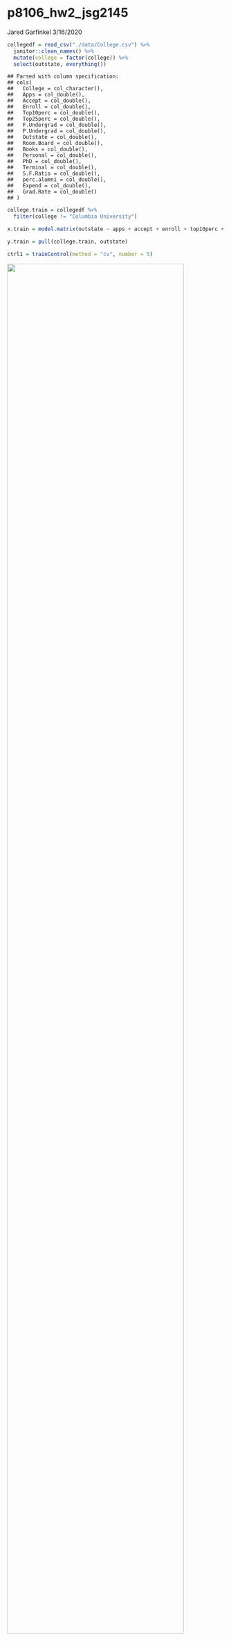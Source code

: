 p8106\_hw2\_jsg2145
================
Jared Garfinkel
3/16/2020

``` r
collegedf = read_csv("./data/College.csv") %>% 
  janitor::clean_names() %>% 
  mutate(college = factor(college)) %>% 
  select(outstate, everything())
```

    ## Parsed with column specification:
    ## cols(
    ##   College = col_character(),
    ##   Apps = col_double(),
    ##   Accept = col_double(),
    ##   Enroll = col_double(),
    ##   Top10perc = col_double(),
    ##   Top25perc = col_double(),
    ##   F.Undergrad = col_double(),
    ##   P.Undergrad = col_double(),
    ##   Outstate = col_double(),
    ##   Room.Board = col_double(),
    ##   Books = col_double(),
    ##   Personal = col_double(),
    ##   PhD = col_double(),
    ##   Terminal = col_double(),
    ##   S.F.Ratio = col_double(),
    ##   perc.alumni = col_double(),
    ##   Expend = col_double(),
    ##   Grad.Rate = col_double()
    ## )

``` r
college.train = collegedf %>% 
  filter(college != "Columbia University")
```

``` r
x.train = model.matrix(outstate ~ apps + accept + enroll + top10perc + top25perc + f_undergrad + p_undergrad + room_board + books + personal + ph_d + terminal + s_f_ratio + perc_alumni + expend + grad_rate, college.train)[,-1]

y.train = pull(college.train, outstate)

ctrl1 = trainControl(method = "cv", number = 5)
```

<img src="p8106_hw2_jsg2145_files/figure-gfm/unnamed-chunk-3-1.png" width="90%" />

<img src="p8106_hw2_jsg2145_files/figure-gfm/lasso in glmnet-1.png" width="90%" />

<img src="p8106_hw2_jsg2145_files/figure-gfm/ridge in glmnet-1.png" width="90%" />

``` r
p1 = college.train %>% 
  ggplot(aes(x = apps, y = outstate)) +
  geom_point()

p2 = college.train %>% 
  ggplot(aes(x = accept, y = outstate)) +
  geom_point()

p3 = college.train %>% 
  ggplot(aes(x = enroll, y = outstate)) +
  geom_point()

p4 = college.train %>% 
  ggplot(aes(x = top10perc, y = outstate)) +
  geom_point()

p5 = college.train %>% 
  ggplot(aes(x = top25perc, y = outstate)) +
  geom_point()

p6 = college.train %>% 
  ggplot(aes(x = f_undergrad, y = outstate)) +
  geom_point()

p7 = college.train %>% 
  ggplot(aes(x = p_undergrad, y = outstate)) +
  geom_point()

p8 = college.train %>% 
  ggplot(aes(x = room_board, y = outstate)) +
  geom_point()

p9 = college.train %>% 
  ggplot(aes(x = books, y = outstate)) +
  geom_point()

college.train %>% 
  ggplot(aes(x = ph_d, y = outstate)) +
  geom_point()
```

<img src="p8106_hw2_jsg2145_files/figure-gfm/unnamed-chunk-5-1.png" width="90%" />

``` r
p10 = college.train %>% 
  ggplot(aes(x = personal, y = outstate)) +
  geom_point()

p11 = college.train %>% 
  ggplot(aes(x = terminal, y = outstate)) +
  geom_point()

p12 = college.train %>% 
  ggplot(aes(x = s_f_ratio, y = outstate)) +
  geom_point()

p13 = college.train %>% 
  ggplot(aes(x = perc_alumni, y = outstate)) +
  geom_point()

p14 = college.train %>% 
  ggplot(aes(x = grad_rate, y = outstate)) +
  geom_point()

p15 = college.train %>% 
  ggplot(aes(x = expend, y = outstate)) +
  geom_point() + 
  scale_x_continuous(breaks = c(0, 20000, 40000, 65000))
```

``` r
plots = list(p1, p2, p3, p4, p5, p6, p7, p8, p9, p10, p11, p12, p13, p14, p15)

wrap_plots(plots, ncol = 3)
```

<img src="p8106_hw2_jsg2145_files/figure-gfm/unnamed-chunk-6-1.png" width="90%" />

``` r
spline.term9 = smooth.spline(pull(college.train, terminal), pull(college.train, outstate), df = 9)
spline.term10 = smooth.spline(pull(college.train, terminal), pull(college.train, outstate), df = 10)
spline.term11 = smooth.spline(pull(college.train, terminal), pull(college.train, outstate), df = 11)
spline.term12 = smooth.spline(pull(college.train, terminal), pull(college.train, outstate), df = 12)
spline.term13 = smooth.spline(pull(college.train, terminal), pull(college.train, outstate), df = 13)
spline.termA = smooth.spline(pull(college.train, terminal), pull(college.train, outstate), cv = TRUE)
spline.termA$df
```

    ## [1] 4.686019

``` r
plot(college.train$terminal, college.train$outstate)
points(x.train, cex = .5, 
       col = "darkgrey")
lines(spline.term11, col = "red ", lwd = 2)
lines(spline.termA, col = "blue", lwd = 2)
lines(spline.term9, col = "green", lwd = 2)
lines(spline.term13, col = "yellow", lwd = 2)
legend("topright", legend = c("11 DF", "4.7 DF", "9 DF", "13 DF"),
       col = c("red", "blue", "green", "yellow"), lty = 1, lwd = 2, cex = .8)
```

<img src="p8106_hw2_jsg2145_files/figure-gfm/unnamed-chunk-7-1.png" width="90%" />

This graph shows a smoothing spline using cross validation to choose
degrees of freedom compared with various other degrees of freedom.

``` r
gam1 = gam(outstate ~ apps + accept + enroll + top10perc + top25perc + f_undergrad + p_undergrad + room_board + books + personal + ph_d + terminal + s_f_ratio + perc_alumni + expend + grad_rate, data = college.train)
```

``` r
par(mfrow = c(4,4))
plot(gam1, pages=1,residuals=TRUE,all.terms=TRUE,shade=TRUE,shade.col=2)
```

<img src="p8106_hw2_jsg2145_files/figure-gfm/unnamed-chunk-9-1.png" width="90%" />

The above graph shows a plot of the partial dependence of each predictor
in relation to the tuition.

``` r
vis.gam(gam1, view = c("apps", "accept"),
        plot.type = "contour", color = "topo")
```

<img src="p8106_hw2_jsg2145_files/figure-gfm/unnamed-chunk-10-1.png" width="90%" />

This plot shows a contour of the dependence of two predictors on each
other.

``` r
set.seed(22)
college.gam = train(x.train, y.train,
                    method = "gam",
                    tuneGrid = data.frame(method = "GCV.Cp", 
                                         select = c(TRUE,FALSE)),
                    trControl = ctrl1)

college.gam$bestTune
```

    ##   select method
    ## 1  FALSE GCV.Cp

``` r
college.gam$finalModel
```

    ## 
    ## Family: gaussian 
    ## Link function: identity 
    ## 
    ## Formula:
    ## .outcome ~ s(perc_alumni) + s(terminal) + s(top10perc) + s(ph_d) + 
    ##     s(grad_rate) + s(books) + s(top25perc) + s(s_f_ratio) + s(personal) + 
    ##     s(p_undergrad) + s(enroll) + s(room_board) + s(accept) + 
    ##     s(f_undergrad) + s(apps) + s(expend)
    ## 
    ## Estimated degrees of freedom:
    ## 1.90 5.14 3.64 6.32 4.27 2.35 1.00 
    ## 4.33 1.00 1.00 1.00 2.13 3.58 6.28 
    ## 4.59 6.45  total = 55.98 
    ## 
    ## GCV score: 2761951

``` r
mars_grid <- expand.grid(degree = 1:2, 
                         nprune = 2:16)

college.earth = train(x.train, y.train,
                       method = "earth", tuneGrid = mars_grid, trControl = ctrl1)
```

    ## Loading required package: earth

    ## Loading required package: Formula

    ## Loading required package: plotmo

    ## Loading required package: plotrix

    ## Loading required package: TeachingDemos

``` r
ggplot(college.earth)
```

<img src="p8106_hw2_jsg2145_files/figure-gfm/MARS in caret-1.png" width="90%" />

``` r
partial(college.earth, pred.var = "expend", plot = TRUE, rug = TRUE)
```

<img src="p8106_hw2_jsg2145_files/figure-gfm/MARS in caret-2.png" width="90%" />

``` r
college.earth$bestTune
```

    ##    nprune degree
    ## 15     16      1

``` r
coef(college.earth$finalModel) 
```

    ##         (Intercept)     h(expend-15365)  h(4450-room_board) 
    ##       11157.3323100          -0.6964270          -1.2721516 
    ##     h(grad_rate-97)     h(97-grad_rate) h(f_undergrad-1355) 
    ##        -242.9852028         -24.1380627          -0.3567241 
    ## h(1355-f_undergrad)   h(22-perc_alumni)        h(apps-3712) 
    ##          -1.7564383         -77.0359905           7.0815293 
    ##    h(1300-personal)       h(913-enroll)      h(2193-accept) 
    ##           1.0492662           5.2944664          -1.9951560 
    ##      h(expend-6881)        h(apps-3877)   h(s_f_ratio-10.1) 
    ##           0.6896165          -6.7393719         -97.7224105 
    ##   h(s_f_ratio-17.8) 
    ##         222.5913868

Using multivariate adaptive regression spline (MARS), a final model is
-0.745*“expend” - 1.294*“room\_board” - 21.71*“grad\_rate” -
0.337*“f\_undergrad” - 1.442*“f\_undergrad” - 79.612*“perc\_alumni” +
0.417*“apps” + 0.947*“personal” + 4.572*“enroll” - 1.922*“accept” +
0.745\*“expend.”

``` r
resamp <- resamples(list(earth = college.earth,
                         gam = college.gam))

summary(resamp)
```

    ## 
    ## Call:
    ## summary.resamples(object = resamp)
    ## 
    ## Models: earth, gam 
    ## Number of resamples: 5 
    ## 
    ## MAE 
    ##           Min.  1st Qu.   Median     Mean  3rd Qu.     Max. NA's
    ## earth 1304.020 1308.502 1351.310 1359.150 1367.087 1464.831    0
    ## gam   1305.207 1369.317 1376.875 1384.362 1393.167 1477.245    0
    ## 
    ## RMSE 
    ##           Min.  1st Qu.   Median     Mean  3rd Qu.     Max. NA's
    ## earth 1600.466 1667.612 1709.368 1749.716 1794.982 1976.150    0
    ## gam   1613.150 1770.887 1808.560 1788.702 1865.690 1885.225    0
    ## 
    ## Rsquared 
    ##            Min.   1st Qu.    Median      Mean   3rd Qu.      Max. NA's
    ## earth 0.7487180 0.7546039 0.7868256 0.7838266 0.8063247 0.8226606    0
    ## gam   0.7228419 0.7489326 0.7796175 0.7721217 0.7929478 0.8162689    0

``` r
bwplot(resamp, metric = "RMSE")
```

<img src="p8106_hw2_jsg2145_files/figure-gfm/results-1.png" width="90%" />

``` r
columbia = collegedf %>% 
  filter(college == "Columbia University")

pred.earth = predict(college.earth, newdata = columbia)

pred.gam = predict(gam1, newdata = columbia)
```

The MARS model predicts a tuition of 1.852050110^{4} and the GAM model
predicts a tuition of 1.94417610^{4}. Because the MARS model has a lower
RMSE it is appropriate to accept this model and predict a tuition of
1.852050110^{4}.
